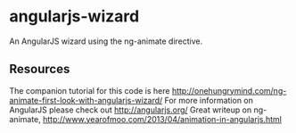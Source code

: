 angularjs-wizard
================

An AngularJS wizard using the ng-animate directive.

## Resources
The companion tutorial for this code is here http://onehungrymind.com/ng-animate-first-look-with-angularjs-wizard/
For more information on AngularJS please check out http://angularjs.org/
Great writeup on ng-animate, http://www.yearofmoo.com/2013/04/animation-in-angularjs.html
